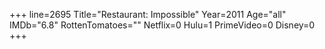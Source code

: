 +++
line=2695
Title="Restaurant: Impossible"
Year=2011
Age="all"
IMDb="6.8"
RottenTomatoes=""
Netflix=0
Hulu=1
PrimeVideo=0
Disney=0
+++

